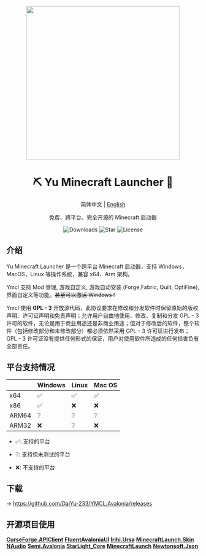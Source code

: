 <p align="center">
<img height="400" width="400" src="https://ymcl.daiyu.fun/YMCL-Icon.svg"/>
</p>

<div align="center">

# ⛏️ Yu Minecraft Launcher 🐳

简体中文 | [English](https://github.com/DaiYu-233/YMCL.Avalonia/blob/main/README_en.md)

免费、跨平台、完全开源的 Minecraft 启动器

![Downloads](https://img.shields.io/github/downloads/DaiYu-233/YMCL.Avalonia/total?logo=github&label=%E4%B8%8B%E8%BD%BD%E9%87%8F&style=for-the-badge&color=44cc11)
![Star](https://img.shields.io/github/stars/DaiYu-233/YMCL.Avalonia?logo=github&label=Star&style=for-the-badge)
![License](https://img.shields.io/badge/GPL%203.0%20License%20-%20?logo=github&label=%E5%BC%80%E6%BA%90%E5%8D%8F%E8%AE%AE&style=for-the-badge&color=ff7a35)

</div>

## 介绍

Yu Minecraft Launcher 是一个跨平台 Minecraft 启动器，支持 Windows，MacOS，Linux 等操作系统，兼容 x64、Arm 架构。

Ymcl 支持 Mod 管理, 游戏自定义, 游戏自动安装 (Forge,Fabric, Quilt, OptiFine), 界面自定义等功能。<del>甚至可以激活 Windows !</del>

Ymcl 使用 **GPL - 3** 开放源代码，此协议要求在修改和分发软件时保留原始的版权声明、许可证声明和免责声明；允许用户自由地使用、修改、复制和分发 GPL - 3 许可的软件，无论是用于商业用途还是非商业用途；但对于修改后的软件，整个软件（包括修改部分和未修改部分）都必须依然采用 GPL - 3 许可证进行发布；GPL - 3 许可证没有提供任何形式的保证，用户对使用软件所造成的任何损害负有全部责任。

## 平台支持情况

|       | Windows | Linux | Mac OS |
| ----- | :------ | :---- | :----- |
| x64   | ✅️     | ✅️   | ✅     |
| x86   | ✅️     | ❌    | ❌     |
| ARM64 | ❔      | ❔    | ❔     |
| ARM32 | ❌      | ❔    | ❌     |

- ✅: 支持的平台

- ❔: 支持但未测试的平台

- ❌: 不支持的平台

## 下载

→ https://github.com/DaiYu-233/YMCL.Avalonia/releases

## 开源项目使用

**[CurseForge.APIClient](https://github.com/CurseForgeCommunity/.NET-APIClient)**
**[FluentAvaloniaUI](https://github.com/amwx/FluentAvalonia)**
**[Irihi.Ursa](https://github.com/irihitech/Ursa.Avalonia)**
**[MinecraftLaunch.Skin](https://github.com/Blessing-Studio/MinecraftLaunch.Skin)**
**[NAudio](https://github.com/naudio/NAudio)**
**[Semi.Avalonia](https://github.com/irihitech/Semi.Avalonia)**
**[StarLight_Core](https://github.com/Ink-Marks-Studio/StarLight.Core)**
**[MinecraftLaunch](https://github.com/Blessing-Studio/MinecraftLaunch)**
**[Newtonsoft.Json](https://www.newtonsoft.com/json)**
